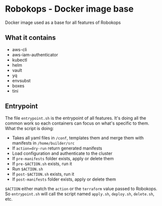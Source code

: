# Robokops - Docker image base
Docker image used as a base for all features of Robokops

## What it contains
* aws-cli
* aws-iam-authenticator
* kubectl
* helm
* vault
* yq
* envsubst
* boxes
* tini

## Entrypoint
The file `entrypoint.sh` is the entrypoint of all features. It's doing all the common work so each containers can focus on what's specific to them.
What the script is doing:
* Takes all yaml files in `/conf`, templates them and merge them with manifests in `/home/builder/src`
* If `action=dry-run` return generated manifests
* Load configuration and authenticate to the cluster
* If `pre-manifests` folder exists, apply or delete them
* If `pre-$ACTION.sh` exists, run it
* Run `$ACTION.sh`
* If `post-$ACTION.sh` exists, run it
* If `post-manifests` folder exists, apply or delete them

`$ACTION` either match the `action` or the `terraform` value passed to Robokops. So `entrypoint.sh` will call the script named `apply.sh`, `deploy.sh`, `delete.sh`, etc.